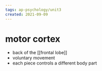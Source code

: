 ```yaml
---
tags: ap-psychology/unit3 
created: 2021-09-09
---
```


# motor cortex

- back of the [[frontal lobe]]
- voluntary movement
- each piece controls a different body part 
